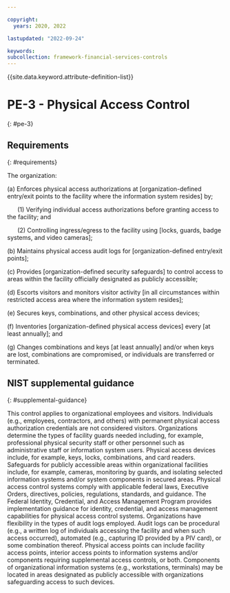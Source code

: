 ```yaml
---

copyright:
  years: 2020, 2022

lastupdated: "2022-09-24"

keywords: 
subcollection: framework-financial-services-controls
---
```


{{site.data.keyword.attribute-definition-list}}

# PE-3 - Physical Access Control
{: #pe-3}

## Requirements
{: #requirements}

The organization:

(a) Enforces physical access authorizations at [organization-defined entry/exit points to the facility where the information system resides] by;

&nbsp;&nbsp;&nbsp;&nbsp;&nbsp;&nbsp;(1) Verifying individual access authorizations before granting access to the facility; and

&nbsp;&nbsp;&nbsp;&nbsp;&nbsp;&nbsp;(2) Controlling ingress/egress to the facility using [locks, guards, badge systems, and video cameras];

(b) Maintains physical access audit logs for [organization-defined entry/exit points];

(c) Provides [organization-defined security safeguards] to control access to areas within the facility officially designated as publicly accessible;

(d) Escorts visitors and monitors visitor activity [in all circumstances within restricted access area where the information system resides];

(e) Secures keys, combinations, and other physical access devices;

(f) Inventories [organization-defined physical access devices] every [at least annually]; and

(g) Changes combinations and keys [at least annually] and/or when keys are lost, combinations are compromised, or individuals are transferred or terminated.

## NIST supplemental guidance
{: #supplemental-guidance}

This control applies to organizational employees and visitors. Individuals (e.g., employees, contractors, and others) with permanent physical access authorization credentials are not considered visitors. Organizations determine the types of facility guards needed including, for example, professional physical security staff or other personnel such as administrative staff or information system users. Physical access devices include, for example, keys, locks, combinations, and card readers. Safeguards for publicly accessible areas within organizational facilities include, for example, cameras, monitoring by guards, and isolating selected information systems and/or system components in secured areas. Physical access control systems comply with applicable federal laws, Executive Orders, directives, policies, regulations, standards, and guidance. The Federal Identity, Credential, and Access Management Program provides implementation guidance for identity, credential, and access management capabilities for physical access control systems. Organizations have flexibility in the types of audit logs employed. Audit logs can be procedural (e.g., a written log of individuals accessing the facility and when such access occurred), automated (e.g., capturing ID provided by a PIV card), or some combination thereof. Physical access points can include facility access points, interior access points to information systems and/or components requiring supplemental access controls, or both. Components of organizational information systems (e.g., workstations, terminals) may be located in areas designated as publicly accessible with organizations safeguarding access to such devices.


